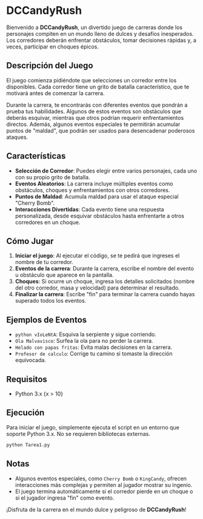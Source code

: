 # DCCandyRush

Bienvenido a **DCCandyRush**, un divertido juego de carreras donde los personajes compiten en un mundo lleno de dulces y desafíos inesperados. Los corredores deberán enfrentar obstáculos, tomar decisiones rápidas y, a veces, participar en choques épicos.

## Descripción del Juego

El juego comienza pidiéndote que selecciones un corredor entre los disponibles. Cada corredor tiene un grito de batalla característico, que te motivará antes de comenzar la carrera.

Durante la carrera, te encontrarás con diferentes eventos que pondrán a prueba tus habilidades. Algunos de estos eventos son obstáculos que deberás esquivar, mientras que otros podrían requerir enfrentamientos directos. Además, algunos eventos especiales te permitirán acumular puntos de "maldad", que podrán ser usados para desencadenar poderosos ataques.

## Características

- **Selección de Corredor**: Puedes elegir entre varios personajes, cada uno con su propio grito de batalla.
- **Eventos Aleatorios**: La carrera incluye múltiples eventos como obstáculos, choques y enfrentamientos con otros corredores.
- **Puntos de Maldad**: Acumula maldad para usar el ataque especial "Cherry Bomb".
- **Interacciones Divertidas**: Cada evento tiene una respuesta personalizada, desde esquivar obstáculos hasta enfrentarte a otros corredores en un choque.

## Cómo Jugar

1. **Iniciar el juego**: Al ejecutar el código, se te pedirá que ingreses el nombre de tu corredor.
2. **Eventos de la carrera**: Durante la carrera, escribe el nombre del evento u obstáculo que aparece en la pantalla.
3. **Choques**: Si ocurre un choque, ingresa los detalles solicitados (nombre del otro corredor, masa y velocidad) para determinar el resultado.
4. **Finalizar la carrera**: Escribe "fin" para terminar la carrera cuando hayas superado todos los eventos.

## Ejemplos de Eventos

- `python vIoLeNtA`: Esquiva la serpiente y sigue corriendo.
- `Ola Malvavisco`: Surfea la ola para no perder la carrera.
- `Helado con papas fritas`: Evita malas decisiones en la carrera.
- `Profesor de calculo`: Corrige tu camino si tomaste la dirección equivocada.

## Requisitos

- Python 3.x {x > 10}

## Ejecución

Para iniciar el juego, simplemente ejecuta el script en un entorno que soporte Python 3.x. No se requieren bibliotecas externas.

```bash
python Tarea1.py
```

## Notas

- Algunos eventos especiales, como `Cherry Bomb` o `KingCandy`, ofrecen interacciones más complejas y permiten al jugador mostrar su ingenio.
- El juego termina automáticamente si el corredor pierde en un choque o si el jugador ingresa "fin" como evento.

¡Disfruta de la carrera en el mundo dulce y peligroso de **DCCandyRush**!
